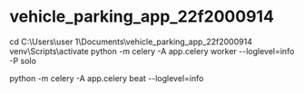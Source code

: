 # vehicle_parking_app_22f2000914
cd C:\Users\user 1\Documents\vehicle_parking_app_22f2000914
venv\Scripts\activate
python -m celery -A app.celery worker --loglevel=info -P solo

python -m celery -A app.celery beat --loglevel=info
